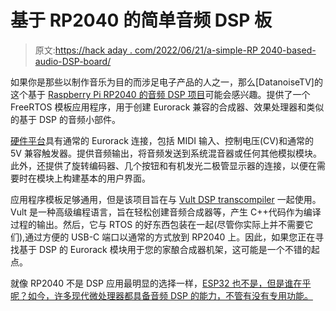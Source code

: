 # 基于 RP2040 的简单音频 DSP 板

> 原文:[https://hack aday . com/2022/06/21/a-simple-RP 2040-based-audio-DSP-board/](https://hackaday.com/2022/06/21/a-simple-rp2040-based-audio-dsp-board/)

如果你是那些以制作音乐为目的而涉足电子产品的人之一，那么[DatanoiseTV]的这个基于 [Raspberry Pi RP2040 的音频 DSP 项目](https://github.com/DatanoiseTV/RP2040-DSP-FreeRTOS-Template)可能会感兴趣。提供了一个 FreeRTOS 模板应用程序，用于创建 Eurorack 兼容的合成器、效果处理器和类似的基于 DSP 的音频小部件。

[硬件平台](https://github.com/DatanoiseTV/RP2040-DSP-FreeRTOS-Template/tree/main/hardware)具有通常的 Eurorack 连接，包括 MIDI 输入、控制电压(CV)和通常的 5V 兼容触发器。提供音频输出，将音频发送到系统混音器或任何其他模拟模块。此外，还提供了旋转编码器、几个按钮和有机发光二极管显示器的连接，以便在需要时在模块上构建基本的用户界面。

应用程序模板足够通用，但是该项目旨在与 [Vult DSP transcompiler](https://github.com/vult-dsp/vult) 一起使用。Vult 是一种高级编程语言，旨在轻松创建音频合成器等，产生 C++代码作为编译过程的输出。然后，它与 RTOS 的好东西包装在一起(尽管你实际上并不需要它们),通过方便的 USB-C 端口以通常的方式放到 RP2040 上。因此，如果您正在寻找基于 DSP 的 Eurorack 模块用于您的家酿合成器机架，这可能是一个不错的起点。

就像 RP2040 不是 DSP 应用最明显的选择一样，[ESP32 也不是，但是谁在乎呢？如今，许多现代微处理器都具备音频 DSP 的能力，不管有没有专用功能。](https://hackaday.com/2019/05/24/eurorack-synth-module-runs-on-esp32/)